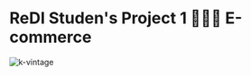 # ReDI Studen's Project 1 👩🏻‍💻 E-commerce 

![k-vintage](https://github.com/user-attachments/assets/a065f1e2-a2ba-4b8b-8af3-1f267392d8e0)
